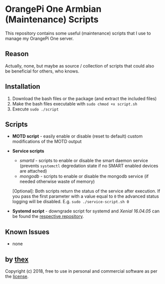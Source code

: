 # OrangePi One Armbian (Maintenance) Scripts
This repository contains some useful (maintenance) scripts that I use to manage my OrangePi One server.

## Reason
Actually, none, but maybe as source / collection of scripts that could also be beneficial for others, who knows.

## Installation
1. Download the bash files or the package (and extract the included files)
2. Make the bash files executable  with `sudo chmod +x script.sh`
3. Execute `sudo ./script`

## Scripts
- **MOTD script** - easily enable or disable (reset to default) custom modifications of the MOTD output
- **Service scripts**
   - *smartd* - scripts to enable or disable the smart daemon service (prevents `systemctl` degredation state if no SMART enabled devices are attached)
   - *mongodb* - scripts to enable or disable the mongodb service (if needed otherwise waste of memory)
   
    [Optional]: Both scripts return the status of the service after execution. If you pass the first parameter with a value equal to `0` the advanced status logging will be disabled. E.g. `sudo ./service-script.sh 0`
    
- **Systemd script** - downgrade script for systemd and *Xenial 16.04.05* can be found the [respective repository](https://github.com/thexmanxyz/systemd-downgrades).

## Known Issues
* none

## by [thex](https://github.com/thexmanxyz)
Copyright (c) 2018, free to use in personal and commercial software as per the [license](/LICENSE).
